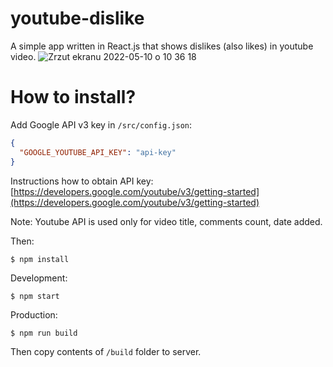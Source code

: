# youtube-dislike

A simple app written in React.js that shows dislikes (also likes) in youtube video.
![Zrzut ekranu 2022-05-10 o 10 36 18](https://user-images.githubusercontent.com/1592053/167588242-21453616-5fda-47a0-bfbc-c3645b02e8ee.png)

# How to install?
Add Google API v3 key in `/src/config.json`:
```json
{
  "GOOGLE_YOUTUBE_API_KEY": "api-key"
}
```

Instructions how to obtain API key: [https://developers.google.com/youtube/v3/getting-started](https://developers.google.com/youtube/v3/getting-started)

Note: Youtube API is used only for video title, comments count, date added.

Then:

```
$ npm install
```

Development:
```
$ npm start
```

Production:
```
$ npm run build
```

Then copy contents of `/build` folder to server.
